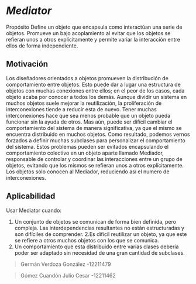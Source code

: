 # _**Mediator**_
Propósito
Define un objeto que encapsula como interactúan una serie de objetos. Promueve un bajo
acoplamiento al evitar que los objetos se refieran unos a otros explícitamente y permite variar
la interacción entre ellos de forma independiente.
## Motivación
Los diseñadores orientados a objetos promueven la distribución de comportamiento entre
objetos. Esto puede dar a lugar una estructura de objetos con muchas conexiones entre
ellos; en el peor de los casos, cada objeto acaba por conocer a todos los demás.
Aunque dividir un sistema en muchos objetos suele mejorar la reutilización, la proliferación de
interconexiones tiende a reducir esta de nuevo. Tener muchas interconexiones hace que sea
menos probable que un objeto pueda funcionar sin la ayuda de otros. Mas aún, puede ser
difícil cambiar el comportamiento del sistema de manera significativa, ya que el mismo se
encuentra distribuido en muchos objetos. Como resultado, podemos vernos forzados a definir
muchas subclases para personalizar el comportamiento del sistema.
Estos problemas pueden ser evitados encapsulando el comportamiento colectivo en un
objeto aparte llamado Mediador, responsable de controlar y coordinar las interacciones entre
un grupo de objetos, evitando que los mismos se refieran unos a otros explícitamente. Los
objetos solo conocen al Mediador, reduciendo así el numero de interconexiones.
## Aplicabilidad
Usar Mediator cuando:

1. Un conjunto de objetos se comunican de forma bien definida, pero compleja. Las
interdependencias resultantes no están estructuradas y son difíciles de comprender.
2.Es difícil reutilizar un objeto, ya que este se refiere a otros muchos objetos con los
que se comunica.
3. Un comportamiento que esta distribuido entre varias clases debería poder ser
adaptado sin necesidad de una gran cantidad de subclases.

>Germán Verdoza González -12211479

>Gómez Cuandón Julio Cesar  -12211462

